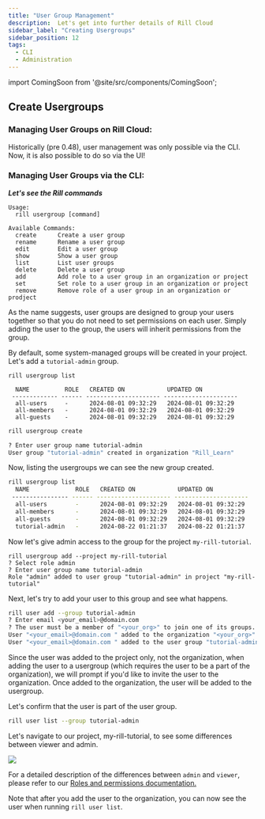 ```yaml
---
title: "User Group Management"
description:  Let's get into further details of Rill Cloud
sidebar_label: "Creating Usergroups"
sidebar_position: 12
tags:
  - CLI
  - Administration
---
```


import ComingSoon from '@site/src/components/ComingSoon';


## Create Usergroups

### Managing User Groups on Rill Cloud:

<ComingSoon />

<div class='contents_to_overlay'>
Historically (pre 0.48), user management was only possible via the CLI. Now, it is also possible to do so via the UI! 

</div>


### Managing User Groups via the CLI:
_**Let's see the Rill commands**_

```
Usage:
  rill usergroup [command]

Available Commands:
  create      Create a user group
  rename      Rename a user group
  edit        Edit a user group
  show        Show a user group
  list        List user groups
  delete      Delete a user group
  add         Add role to a user group in an organization or project
  set         Set role to a user group in an organization or project
  remove      Remove role of a user group in an organization or prodject
```
As the name suggests, user groups are designed to group your users together so that you do not need to set permissions on each user. Simply adding the user to the group, the users will inherit permissions from the group.

By default, some system-managed groups will be created in your project. Let's add a `tutorial-admin` group.
```
rill usergroup list

  NAME          ROLE   CREATED ON            UPDATED ON           
 ------------- ------ --------------------- --------------------- 
  all-users     -      2024-08-01 09:32:29   2024-08-01 09:32:29  
  all-members   -      2024-08-01 09:32:29   2024-08-01 09:32:29  
  all-guests    -      2024-08-01 09:32:29   2024-08-01 09:32:29  
```

```bash
rill usergroup create

? Enter user group name tutorial-admin
User group "tutorial-admin" created in organization "Rill_Learn"
```
Now, listing the usergroups we can see the new group created.

```bash
rill usergroup list                                                                               
  NAME             ROLE   CREATED ON            UPDATED ON           
 ---------------- ------ --------------------- --------------------- 
  all-users        -      2024-08-01 09:32:29   2024-08-01 09:32:29  
  all-members      -      2024-08-01 09:32:29   2024-08-01 09:32:29  
  all-guests       -      2024-08-01 09:32:29   2024-08-01 09:32:29  
  tutorial-admin   -      2024-08-22 01:21:37   2024-08-22 01:21:37  
  ```
Now let's give admin access to the group for the project `my-rill-tutorial`.


```
rill usergroup add --project my-rill-tutorial
? Select role admin
? Enter user group name tutorial-admin
Role "admin" added to user group "tutorial-admin" in project "my-rill-tutorial"
```

Next, let's try to add your user to this group and see what happens.

```bash
rill user add --group tutorial-admin
? Enter email <your_email>@domain.com 
? The user must be a member of "<your_org>" to join one of its groups. Do you want to invite the user to join "<your_org>"? Yes
User "<your_email>@domain.com " added to the organization "<your_org>" as "viewer"
User "<your_email>@domain.com " added to the user group "tutorial-admin"
```

Since the user was added to the project only, not the organization, when adding the user to a usergroup (which requires the user to be a part of the organization), we will prompt if you'd like to invite the user to the organization. Once added to the organization, the user will be added to the usergroup.

Let's confirm that the user is part of the user group.

```bash
rill user list --group tutorial-admin
```

Let's navigate to our project, my-rill-tutorial, to see some differences between viewer and admin.

<img src = '/img/tutorials/201/viewervsadmin.gif' class='rounded-gif' />
<br />

For a detailed description of the differences between `admin` and `viewer`, please refer to our <a href='https://docs.rilldata.com/manage/roles-permissions' target=' blank'> Roles and permissions documentation. </a>

Note that after you add the user to the organization, you can now see the user when running `rill user list`.

